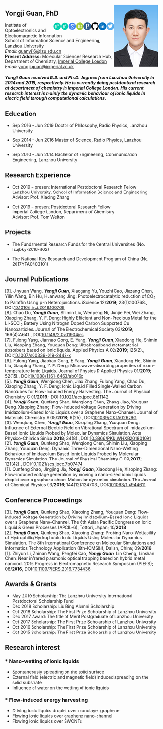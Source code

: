 <a href="url"><img src="https://github.com/Yongji-Guan/Yongji-Guan.github.io/raw/master/images/GYJ.jpg" align="right" height="203" width="145" ></a>
## Yongji Guan, PhD
<a href="url"><img src="https://github.com/Yongji-Guan/Yongji-Guan.github.io/raw/master/images/Twitter-logo.png" align="right" height="25" width="25" ></a>
<a href="url"><img src="https://github.com/Yongji-Guan/Yongji-Guan.github.io/raw/master/images/LinkedIn.png" align="right" height="25" width="25" ></a>
<a href="url"><img src="https://github.com/Yongji-Guan/Yongji-Guan.github.io/raw/master/images/GitHub.png" align="right" height="25" width="25" >
<a href="url"><img src="https://github.com/Yongji-Guan/Yongji-Guan.github.io/raw/master/images/Publons.png" align="right" height="25" width="25" ></a>
<a href="url"><img src="https://github.com/Yongji-Guan/Yongji-Guan.github.io/raw/master/images/Orchid-logo.png" align="right" height="25" width="25" ></a>
</a><a href="url"><img src="https://github.com/Yongji-Guan/Yongji-Guan.github.io/raw/master/images/Google%20Scholar.png" align="right" height="25" width="25" ></a>
<a href="url"><img src="https://github.com/Yongji-Guan/Yongji-Guan.github.io/raw/master/images/Rg-icon-copie.png" align="right" height="25" width="25" ></a> <area shape="circle" coords="0,0,0" href ="https://www.researchgate.net" target ="_blank" alt="Venus" />

<a href="https://www.researchgate.net"><img src="https://github.com/Yongji-Guan/Yongji-Guan.github.io/raw/master/images/Rg-icon-copie.png" align="right" width="25" height="25" border="0"></a>


Institute of Optoelectronics and Electromagnetic Information  
School of Information Science and Engineering, [Lanzhou University](http://www.lzu.edu.cn)  
*Email:* guanyj16@lzu.edu.cn  
**Present Address:** Molecular Sciences Research Hub, Department of Chemistry, [Imperial College London](http://www.imperial.ac.uk/)  
*Email:* yongji.guan@imperial.ac.uk    


##### Yongji Guan received B.S. and Ph.D. degrees from Lanzhou University in 2014 and 2019, respectively. He is currently doing postdoctoral research at department of chemistry in Imperial College London. His current research interest is mainly the dynamic behaviour of ionic liquids in elecric field through computational calculations.

## Education
* Sep 2016 – Jun 2019 Doctor of Philosophy, Radio Physics, Lanzhou University
   
* Sep 2014 – Jun 2016 Master of Science, Radio Physics, Lanzhou University
   
* Sep 2010 – Jun 2014 Bachelor of Engineering, Communication Engineering, Lanzhou University

## Research Experience
* Oct 2019 – present	International Postdoctoral Research Fellow  
 	Lanzhou University, School of Information Science and Engineering  
 	Advisor: Prof. Xiaoing Zhang  
				
* Oct 2019 – present	Postdoctoral Research Fellow  
 	Imperial College London, Department of Chemistry  
 	Advisor: Prof. Tom Welton

## Projects
* The Fundamental Research Funds for the Central Universities (No. lzujbky-2018-it62) 

* The National Key Research and Development Program of China (No. 2017YFA0403101)  

## Journal Publications
[9]. Jinyuan Wang, ***Yongji Guan***, Xiaogang Yu, Youzhi Cao, Jiazang Chen, Yilin Wang, Bin Hu, Huanwang Jing: Photoelectrocatalytic reduction of CO<sub>2</sub> to Paraffin Using p-n Heterojunctions. iScience 12/**2019**; 23(1):100768., DOI:[10.1016/j.isci.2019.100768](https://www.cell.com/iscience/fulltext/S2589-0042(19)30513-9)  
[8]. Chao Du, ***Yongji Guan***, Shimin Liu, Wenpeng Ni, Junjie Pei, Wei Zhang, Xiaoping Zhang, Y. F. Deng: Highly Efficient and Non-Precious Metal for the Li-SOCl<sub>2</sub> Battery Using Nitrogen Doped Carbon Supported Cu Nanoparticles. Journal of The Electrochemical Society 03/**2019**; 166(4):A641., DOI:[10.1149/2.0701904jes](http://jes.ecsdl.org/content/166/4/A641.short?casa_token=AKpGqPMoTKAAAAAA:77jOL5w5JunQwGGTy7Nk-LMOB1_mkLZQO1Qv3iev9wBVmLHleEtI8vnzQrLW6NBZ88jzndg4IIs)  
[7]. Fulong Yang, Jianhao Gong, E. Yang, ***Yongji Guan***, Xiaodong He, Shimin Liu, Xiaoping Zhang, Youquan Deng: Ultrabroadband metamaterial absorbers based on ionic liquids. Applied Physics A 02/**2019**; 125(2)., DOI:[10.1007/s00339-019-2443-x](https://link.springer.com/article/10.1007/s00339-019-2443-x)  
[6]. Fulong Yang, Jiaohao Gong, E Yang, ***Yongji Guan***, Xiaodong He, Shimin Liu, Xiaoping Zhang, Y. F. Deng: Microwave-absorbing properties of room-temperature Ionic Liquids. Journal of Physics D Applied Physics 01/**2019**; 52(15)., DOI:[10.1088/1361-6463/ab016c](https://iopscience.iop.org/article/10.1088/1361-6463/ab016c/meta)  
[5]. ***Yongji Guan***, Wenqiong Chen, Jiao Zhang, Fulong Yang, Chao Du, Xiaoping Zhang, Y. F. Deng: Ionic Liquid Filled Single-Walled Carbon Nanotubes for Flow-Induced Energy Harvesting. The Journal of Physical Chemistry C 01/**2019**;, DOI:[10.1021/acs.jpcc.8b11142](https://pubs.acs.org/doi/abs/10.1021/acs.jpcc.8b11142)  
[4]. ***Yongji Guan***, Qunfeng Shao, Wenqiong Chen, Zhang Jiao, Youquan Deng, Xiaoping Zhang: Flow-induced Voltage Generation by Driving Imidazolium-Based Ionic Liquids over a Graphene Nano-Channel. Journal of Materials Chemistry A 05/**2018**; 6(25)., DOI:[10.1039/C8TA02629G](https://pubs.rsc.org/en/content/articlelanding/2018/ta/c8ta02629g/unauth#!divAbstract)  
[3]. Wenqiong Chen, ***Yongji Guan***, Xiaoping Zhang, Youquan Deng: Influence of External Electric Field on Vibrational Spectrum of Imidazolium-Based Ionic Liquids Probed by Molecular Dynamics Simulation. Acta Physico-Chimica Sinica **2018**; 34(8)., DOI:[10.3866/PKU.WHXB201801091](http://www.whxb.pku.edu.cn/EN/10.3866/PKU.WHXB201801091)  
[2]. ***Yongji Guan***, Qunfeng Shao, Wenqiong Chen, Shimin Liu, Xiaoping Zhang, Youquan Deng: Dynamic Three-Dimensional Nano-Wetting Behaviour of Imidazolium Based Ionic Liquids Probed by Molecular Dynamics Simulation. The Journal of Physical Chemistry C 09/**2017**; 121(42)., DOI:[10.1021/acs.jpcc.7b07474](https://pubs.acs.org/doi/abs/10.1021/acs.jpcc.7b07474)  
[1]. Qunfeng Shao, Jingjing Jia, ***Yongji Guan***, Xiaodong He, Xiaoping Zhang: Flow-induced voltage generation by moving a nano-sized ionic liquids droplet over a graphene sheet: Molecular dynamics simulation. The Journal of Chemical Physics 03/**2016**; 144(12):124703., DOI:[10.1063/1.4944611](https://aip.scitation.org/doi/abs/10.1063/1.4944611) 

## Conference Proceedings
[3]. ***Yongji Guan***, Qunfeng Shao, Xiaoping Zhang, Youquan Deng: Flow-induced Voltage Generation by Driving Imidazolium-Based Ionic Liquids over a Graphene Nano-Channel. The 6th Asian Pacific Congress on Ionic Liquid & Green Processes (APCIL-6), Tottori, Japan; 10/**2018**  
[2]. ***Yongji Guan***, Qunfeng Shao, Xiaoping Zhang: Probing Nano-Wettability of Hydrophilic/Hydrophobic Ionic Liquids Using Molecular Dynamics Simulation. The 8th International Conference on Molecular Simulations and Informatics Technology Application (8th-ICMS&I), Dalian, China; 09/**2016**  
[1]. Zhiyun Li, Zhinan Wang, Pengfei Cao, ***Yongji Guan***, Lin Cheng, Linshan Chen: Near infrared plasmonic optical trapping based on hybrid metal nanorod. 2016 Progress in Electromagnetic Research Symposium (PIERS); 08/**2016**, DOI:[10.1109/PIERS.2016.7734436](https://ieeexplore.ieee.org/abstract/document/7734436) 

## Awards & Grants
* May 2019
Scholarship: The Lanzhou University International Postdoctoral Scholarship Fund
* Dec 2018
Scholarship: Liu Bing Alumni Scholarship
* Oct 2018
Scholarship: The First Prize Scholarship of Lanzhou University
* Dec 2017
Award: The title of Merit Postgraduate of Lanzhou University
* Oct 2017
Scholarship: The First Prize Scholarship of Lanzhou University
* Oct 2016
Scholarship: The First Prize Scholarship of Lanzhou University
* Oct 2015
Scholarship: The First Prize Scholarship of Lanzhou University

## Research interest  
### * Nano-wetting of ionic liquids  
* Spontaneously spreading on the solid surface    
* External field (electric and magnetic field) induced spreading on the solid substrate    
* Influence of water on the wetting of ionic liquids   

### * Flow-induced energy harvesting  
* Driving ionic liquids droplet over monolayer graphene    
* Flowing ionic liquids over graphene nano-channel    
* Flowing ionic liquids over SWCNTs  

